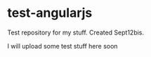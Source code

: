 # test-angularjs
Test repository for my stuff. Created Sept12bis.

I will upload some test stuff here soon
